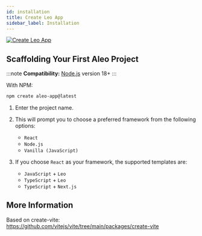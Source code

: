 ```yaml
---
id: installation
title: Create Leo App
sidebar_label: Installation
---
```


<a href="https://www.npmjs.com/package/create-leo-app"> <img alt="Create Leo App" src="https://img.shields.io/npm/l/create-leo-app?label=NPM%20-%20Create-Leo-App&labelColor=green&color=blue" /></a>

## Scaffolding Your First Aleo Project

:::note
**Compatibility:**
[Node.js](https://nodejs.org/en/) version 18+
:::

With NPM:

```bash
npm create aleo-app@latest
```

1. Enter the project name.
2. This will prompt you to choose a preferred framework from the following options:
    - `React`
    - `Node.js`
    - `Vanilla (JavaScript)`

3. If you choose `React` as your framework, the supported templates are:
    - `JavaScript` + `Leo`
    - `TypeScript` + `Leo`
    - `TypeScript` + `Next.js`

## More Information

Based on create-vite: https://github.com/vitejs/vite/tree/main/packages/create-vite
